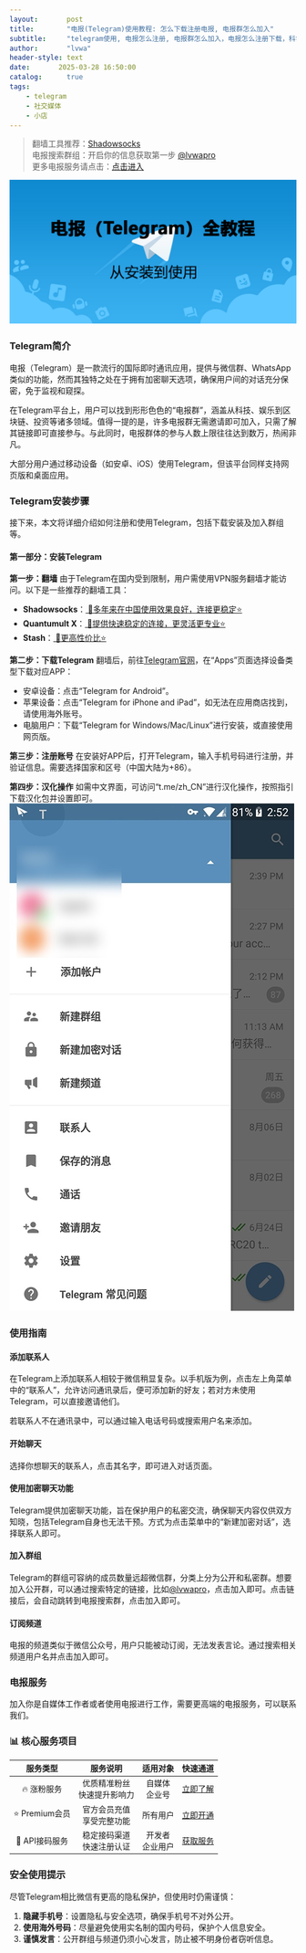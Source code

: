 ```yaml
---
layout:       post
title:        "电报(Telegram)使用教程: 怎么下载注册电报, 电报群怎么加入"
subtitle:     "telegram使用, 电报怎么注册, 电报群怎么加入，电报怎么注册下载，科学上网"
author:       "lvwa"
header-style: text
date:       2025-03-28 16:50:00
catalog:      true
tags:
    - telegram
    - 社交媒体
    - 小店
---
```

> 翻墙工具推荐：[Shadowsocks ](http://lvwapro.idbb.me?cid=2&mid=137) <br/>
电报搜索群组：开启你的信息获取第一步 [@lvwapro](https://t.me/lvwapro) <br>
更多电报服务请点击：[点击进入](https://lvwapro.idbb.me/)

![image](/img/2025-03-28/article_2025-03-28_165024_imagemarke_img1.jpg)

### Telegram简介
电报（Telegram）是一款流行的国际即时通讯应用，提供与微信群、WhatsApp类似的功能，然而其独特之处在于拥有加密聊天选项，确保用户间的对话充分保密，免于监视和窥探。

在Telegram平台上，用户可以找到形形色色的“电报群”，涵盖从科技、娱乐到区块链、投资等诸多领域。值得一提的是，许多电报群无需邀请即可加入，只需了解其链接即可直接参与。与此同时，电报群体的参与人数上限往往达到数万，热闹非凡。

大部分用户通过移动设备（如安卓、iOS）使用Telegram，但该平台同样支持网页版和桌面应用。


### Telegram安装步骤
接下来，本文将详细介绍如何注册和使用Telegram，包括下载安装及加入群组等。

#### 第一部分：安装Telegram
**第一步：翻墙**
由于Telegram在国内受到限制，用户需使用VPN服务翻墙才能访问。以下是一些推荐的翻墙工具：

- **Shadowsocks**：[ 🛒多年来在中国使用效果良好，连接更稳定⭐](http://lvwapro.idbb.me?cid=2&mid=137) 
- **Quantumult X**：[ 🛒提供快速稳定的连接，更灵活更专业⭐](http://lvwapro.idbb.me?from=25322&cid=2&mid=87) 
- **Stash**：[ 🛒更高性价比⭐](http://lvwapro.idbb.me?from=25322&cid=2&mid=87) 


**第二步：下载Telegram**
翻墙后，前往[Telegram官网](https://telegram.org/)，在“Apps”页面选择设备类型下载对应APP：

- 安卓设备：点击“Telegram for Android”。
- 苹果设备：点击“Telegram for iPhone and iPad”，如无法在应用商店找到，请使用海外账号。
- 电脑用户：下载“Telegram for Windows/Mac/Linux”进行安装，或直接使用网页版。


**第三步：注册账号**
在安装好APP后，打开Telegram，输入手机号码进行注册，并验证信息。需要选择国家和区号（中国大陆为+86）。

**第四步：汉化操作**
如需中文界面，可访问“t.me/zh_CN”进行汉化操作，按照指引下载汉化包并设置即可。
![image](/img/2025-03-28/article_2025-03-28_165025_imagemarke_img6.jpg)

### 使用指南
#### 添加联系人
在Telegram上添加联系人相较于微信稍显复杂。以手机版为例，点击左上角菜单中的“联系人”，允许访问通讯录后，便可添加新的好友；若对方未使用Telegram，可以直接邀请他们。

若联系人不在通讯录中，可以通过输入电话号码或搜索用户名来添加。

#### 开始聊天
选择你想聊天的联系人，点击其名字，即可进入对话页面。

#### 使用加密聊天功能
Telegram提供加密聊天功能，旨在保护用户的私密交流，确保聊天内容仅供双方知晓，包括Telegram自身也无法干预。方式为点击菜单中的“新建加密对话”，选择联系人即可。


#### 加入群组
Telegram的群组可容纳的成员数量远超微信群，分类上分为公开和私密群。想要加入公开群，可以通过搜索特定的链接，比如[@lvwapro](https://t.me/lvwapro)，点击加入即可。点击链接后，会自动跳转到电报搜索群，点击加入即可。

#### 订阅频道
电报的频道类似于微信公众号，用户只能被动订阅，无法发表言论。通过搜索相关频道用户名并点击加入即可。

### 电报服务
加入你是自媒体工作者或者使用电报进行工作，需要更高端的电报服务，可以联系我们。
### 📊 核心服务项目

| 服务类型 | 服务说明 | 适用对象 | 快速通道 |
|:--------:|:--------:|:--------:|:--------:|
| 🔥 涨粉服务 | 优质精准粉丝<br>快速提升影响力 | 自媒体<br>企业号 | [立即了解](http://lvwapro.idbb.me?cid=14&mid=42) |
| ⭐️ Premium会员 | 官方会员充值<br>享受完整功能 | 所有用户 | [立即开通](http://lvwapro.idbb.me?from=25322&cid=22&mid=163) |
| 🔑 API接码服务 | 稳定接码渠道<br>快速注册认证 | 开发者<br>企业用户 | [获取服务](http://lvwapro.idbb.me?cid=22&mid=247) |


### 安全使用提示
尽管Telegram相比微信有更高的隐私保护，但使用时仍需谨慎：
1. **隐藏手机号**：设置隐私与安全选项，确保手机号不对外公开。
2. **使用海外号码**：尽量避免使用实名制的国内号码，保护个人信息安全。
3. **谨慎发言**：公开群组与频道仍须小心发言，防止被不明身份者窃听信息。

